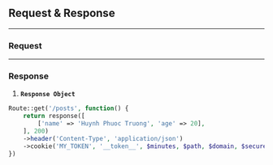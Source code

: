 ## Request & Response

---

### Request

---

### Response

1. **`Response Object`**

```php
Route::get('/posts', function() {
    return response([
        ['name' => 'Huynh Phuoc Truong', 'age' => 20],
    ], 200)
    ->header('Content-Type', 'application/json')
    ->cookie('MY_TOKEN', '__token__', $minutes, $path, $domain, $secure, $httpOnly);
})
```